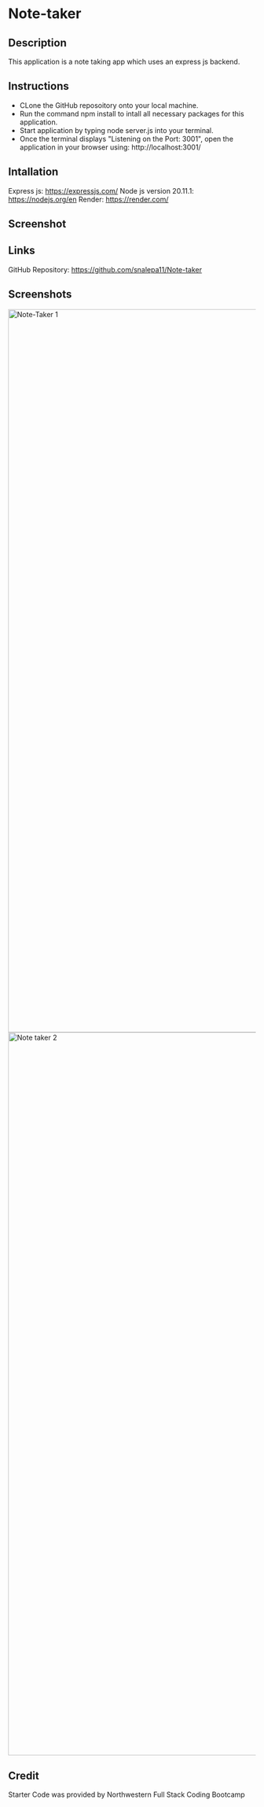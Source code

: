 # Note-taker

## Description 
This application is a note taking app which uses an express js backend. 

## Instructions
* CLone the GitHub reposoitory onto your local machine. 
* Run the command npm install to intall all necessary packages for this application. 
* Start application by typing node server.js into your terminal. 
* Once the terminal displays "Listening on the Port: 3001", open the application in your browser using: http://localhost:3001/

## Intallation 
Express js: https://expressjs.com/
Node js version 20.11.1: https://nodejs.org/en 
Render: https://render.com/


## Screenshot

## Links
GitHub Repository: https://github.com/snalepa11/Note-taker

## Screenshots
<img width="1470" alt="Note-Taker 1" src="https://github.com/snalepa11/Note-taker/assets/131091044/128a38c7-f63b-4952-b784-cc7ac096e09a">

<img width="1470" alt="Note taker 2" src="https://github.com/snalepa11/Note-taker/assets/131091044/c2f6fb9a-4c1b-4946-a231-065fdc5d1c54">


## Credit
Starter Code was provided by Northwestern Full Stack Coding Bootcamp
